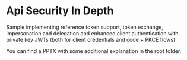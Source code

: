 # Api Security In Depth
Sample implementing reference token support, token exchange, impersonation and delegation and enhanced client authentication with private key JWTs (both for client credentials and code + PKCE flows)

You can find a PPTX with some additional explanation in the root folder.
